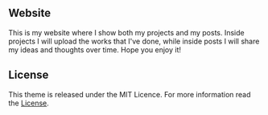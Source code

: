 ## Website ##
This is my website where I show both my projects and my posts.
Inside projects I will upload the works that I've done, while inside posts I will share my ideas and thoughts over time.
Hope you enjoy it!

## License

This theme is released under the MIT Licence. For more information read the [License](https://github.com/GiulioZhu/GiulioZhu.github.io/LICENSE).
